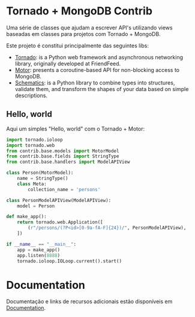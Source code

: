 # Tornado + MongoDB Contrib

Uma série de classes que ajudam a escrever API's utilizando views baseadas em classes  para projetos com Tornado + MongoDB.

Este projeto é constitui principalmente das seguintes libs:
* [Tornado](https://github.com/tornadoweb/tornado): is a Python web framework and asynchronous networking library, originally developed at FriendFeed.
* [Motor](https://github.com/mongodb/motor): presents a coroutine-based API for non-blocking access to MongoDB.
* [Schematics](https://github.com/schematics/schematics): is a Python library to combine types into structures, validate them, and transform the shapes of your data based on simple descriptions.

## Hello, world

Aqui um simples "Hello, world" com o Tornado + Motor:

```python
import tornado.ioloop
import tornado.web
from contrib.base.models import MotorModel
from contrib.base.fields import StringType
from contrib.base.handlers import ModelAPIView

class Person(MotorModel):
    name = StringType()
    class Meta:
        collection_name = 'persons'

class PersonModelAPIView(ModelAPIView):
    model = Person

def make_app():
    return tornado.web.Application([
        (r"/persons/(?P<id>[0-9a-fA-F]{24})/", PersonModelAPIView),
    ])

if __name__ == "__main__":
    app = make_app()
    app.listen(8888)
    tornado.ioloop.IOLoop.current().start()
```


# Documentation

Documentação e links de recursos adicionais estão disponíveis em [Documentation](https://tornado-contrib.readthedocs.io/en/docs/).
